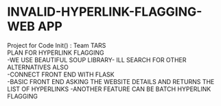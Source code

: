 # INVALID-HYPERLINK-FLAGGING-WEB APP
Project for Code Init() : Team TARS
<br>PLAN FOR HYPERLINK FLAGGING<br>
	-WE USE BEAUTIFUL SOUP LIBRARY- ILL SEARCH FOR OTHER ALTERNATIVES ALSO<br>
	-CONNECT FRONT END WITH FLASK<br>
  -BASIC FRONT END ASKING THE WEBSITE DETAILS AND RETURNS THE LIST OF HYPERLINKS
  -ANOTHER FEATURE CAN BE BATCH HYPERLINK FLAGGING
